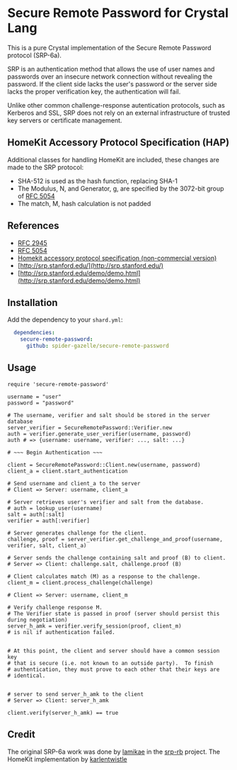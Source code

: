 # Secure Remote Password for Crystal Lang

This is a pure Crystal implementation of the Secure Remote Password protocol (SRP-6a).

SRP is an authentication method that allows the use of user names and passwords over an insecure network connection without revealing the password. If the client side lacks the user's password or the server side lacks the proper verification key, the authentication will fail.

Unlike other common challenge-response autentication protocols, such as Kerberos and SSL, SRP does not rely on an external infrastructure of trusted key servers or certificate management.

## HomeKit Accessory Protocol Specification (HAP)

Additional classes for handling HomeKit are included, these changes are made to the SRP protocol:

- SHA-512 is used as the hash function, replacing SHA-1
- The Modulus, N, and Generator, g, are specified by the 3072-bit group of [RFC 5054](https://tools.ietf.org/html/rfc5054)
- The match, M, hash calculation is not padded

## References

- [RFC 2945](https://tools.ietf.org/html/rfc2945)
- [RFC 5054](https://tools.ietf.org/html/rfc5054)
- [Homekit accessory protocol specification (non-commercial version)](https://developer.apple.com/documentation/homekit)
-	[http://srp.stanford.edu/](http://srp.stanford.edu/)
-	[http://srp.stanford.edu/demo/demo.html](http://srp.stanford.edu/demo/demo.html)

## Installation

Add the dependency to your `shard.yml`:

  ```yaml
    dependencies:
      secure-remote-password:
        github: spider-gazelle/secure-remote-password
  ```

## Usage

```crystal
require 'secure-remote-password'

username = "user"
password = "password"

# The username, verifier and salt should be stored in the server database
server_verifier = SecureRemotePassword::Verifier.new
auth = verifier.generate_user_verifier(username, password)
auth # => {username: username, verifier: ..., salt: ...}

# ~~~ Begin Authentication ~~~

client = SecureRemotePassword::Client.new(username, password)
client_a = client.start_authentication

# Send username and client_a to the server
# Client => Server: username, client_a

# Server retrieves user's verifier and salt from the database.
# auth = lookup_user(username)
salt = auth[:salt]
verifier = auth[:verifier]

# Server generates challenge for the client.
challenge, proof = server_verifier.get_challenge_and_proof(username, verifier, salt, client_a)

# Server sends the challenge containing salt and proof (B) to client.
# Server => Client: challenge.salt, challenge.proof (B)

# Client calculates match (M) as a response to the challenge.
client_m = client.process_challenge(challenge)

# Client => Server: username, client_m

# Verify challenge response M.
# The Verifier state is passed in proof (server should persist this during negotiation)
server_h_amk = verifier.verify_session(proof, client_m)
# is nil if authentication failed.


# At this point, the client and server should have a common session key
# that is secure (i.e. not known to an outside party).  To finish
# authentication, they must prove to each other that their keys are
# identical.


# server to send server_h_amk to the client
# Server => Client: server_h_amk

client.verify(server_h_amk) == true

```

## Credit

The original SRP-6a work was done by [lamikae](https://github.com/lamikae/) in the [srp-rb](https://github.com/lamikae/srp-rb) project.
The HomeKit implementation by [karlentwistle](https://github.com/karlentwistle/ruby_home-srp/)

